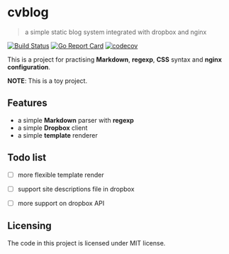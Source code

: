 # cvblog
> a simple static blog system integrated with dropbox and nginx

[![Build Status](https://travis-ci.org/cvley/cvblog.svg?branch=master)](https://travis-ci.org/cvley/cvblog)
[![Go Report Card](https://goreportcard.com/badge/github.com/cvley/cvblog)](https://goreportcard.com/badge/github.com/cvley/cvblog)
[![codecov](https://codecov.io/gh/cvley/cvblog/branch/master/graph/badge.svg)](https://codecov.io/gh/cvley/cvblog)

This is a project for practising **Markdown**, **regexp**, **CSS** syntax and **nginx configuration**.

**NOTE**: This is a toy project.

## Features

* a simple **Markdown** parser with **regexp**
* a simple **Dropbox** client
* a simple **template** renderer

## Todo list

- [ ] more flexible template render
- [ ] support site descriptions file in dropbox
- [ ] more support on dropbox API


## Licensing

The code in this project is licensed under MIT license.
